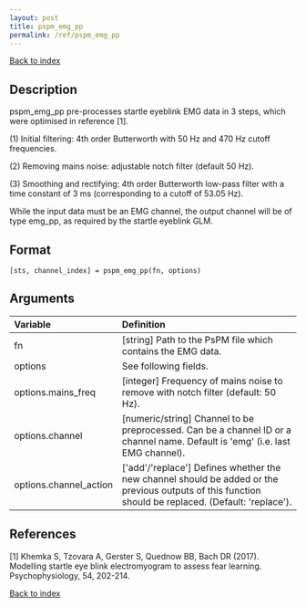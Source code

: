 ```yaml
---
layout: post
title: pspm_emg_pp
permalink: /ref/pspm_emg_pp
---
```



[Back to index](/PsPM/ref/)

## Description

pspm_emg_pp pre-processes startle eyeblink EMG data in 3 steps, which were optimised in reference [1].

(1) Initial filtering: 4th order Butterworth with 50 Hz and 470 Hz cutoff frequencies.

(2) Removing mains noise: adjustable notch filter (default 50 Hz).

(3) Smoothing and rectifying: 4th order Butterworth low-pass filter with a time constant of 3 ms (corresponding to a cutoff of 53.05 Hz).

While the input data must be an EMG channel, the output channel will be of type emg_pp, as required by the startle eyeblink GLM.


## Format

`[sts, channel_index] = pspm_emg_pp(fn, options)`


## Arguments

| Variable | Definition |
|:--|:--|
| fn | [string] Path to the PsPM file which contains the EMG data. |
| options | See following fields. |
| options.mains_freq | [integer] Frequency of mains noise to remove with notch filter (default: 50 Hz). |
| options.channel | [numeric/string] Channel to be preprocessed. Can be a channel ID or a channel name. Default is 'emg' (i.e. last EMG channel). |
| options.channel_action | ['add'/'replace'] Defines whether the new channel should be added or the previous outputs of this function should be replaced. (Default: 'replace'). |

## References

[1] Khemka S, Tzovara A, Gerster S, Quednow BB, Bach DR (2017). Modelling startle eye blink electromyogram to assess fear learning. Psychophysiology, 54, 202-214.



[Back to index](/PsPM/ref/)
